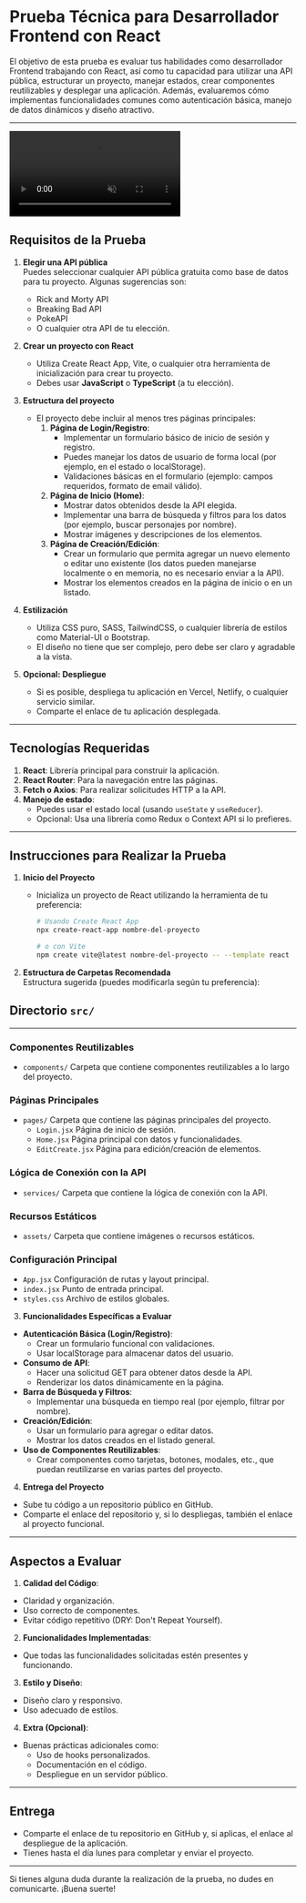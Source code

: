  # Prueba Técnica para Desarrollador Frontend con React

El objetivo de esta prueba es evaluar tus habilidades como desarrollador Frontend trabajando con React, así como tu capacidad para utilizar una API pública, estructurar un proyecto, manejar estados, crear componentes reutilizables y desplegar una aplicación. Además, evaluaremos cómo implementas funcionalidades comunes como autenticación básica, manejo de datos dinámicos y diseño atractivo.

---
<video loop autoplay muted>
  <source src="gif.mp4" type="video/mp4">
  Your browser does not support the video tag.
</video>

## Requisitos de la Prueba

1. **Elegir una API pública**  
   Puedes seleccionar cualquier API pública gratuita como base de datos para tu proyecto. Algunas sugerencias son:
   - Rick and Morty API
   - Breaking Bad API
   - PokeAPI
   - O cualquier otra API de tu elección.

2. **Crear un proyecto con React**  
   - Utiliza Create React App, Vite, o cualquier otra herramienta de inicialización para crear tu proyecto.
   - Debes usar **JavaScript** o **TypeScript** (a tu elección).

3. **Estructura del proyecto**  
   - El proyecto debe incluir al menos tres páginas principales:
     1. **Página de Login/Registro**:
        - Implementar un formulario básico de inicio de sesión y registro.
        - Puedes manejar los datos de usuario de forma local (por ejemplo, en el estado o localStorage).
        - Validaciones básicas en el formulario (ejemplo: campos requeridos, formato de email válido).
     2. **Página de Inicio (Home)**:
        - Mostrar datos obtenidos desde la API elegida.
        - Implementar una barra de búsqueda y filtros para los datos (por ejemplo, buscar personajes por nombre).
        - Mostrar imágenes y descripciones de los elementos.
     3. **Página de Creación/Edición**:
        - Crear un formulario que permita agregar un nuevo elemento o editar uno existente (los datos pueden manejarse localmente o en memoria, no es necesario enviar a la API).
        - Mostrar los elementos creados en la página de inicio o en un listado.

4. **Estilización**  
   - Utiliza CSS puro, SASS, TailwindCSS, o cualquier librería de estilos como Material-UI o Bootstrap.
   - El diseño no tiene que ser complejo, pero debe ser claro y agradable a la vista.

5. **Opcional: Despliegue**  
   - Si es posible, despliega tu aplicación en Vercel, Netlify, o cualquier servicio similar.
   - Comparte el enlace de tu aplicación desplegada.

---

## Tecnologías Requeridas

1. **React**: Librería principal para construir la aplicación.
2. **React Router**: Para la navegación entre las páginas.
3. **Fetch o Axios**: Para realizar solicitudes HTTP a la API.
4. **Manejo de estado**:  
   - Puedes usar el estado local (usando `useState` y `useReducer`).
   - Opcional: Usa una librería como Redux o Context API si lo prefieres.

---

## Instrucciones para Realizar la Prueba

1. **Inicio del Proyecto**  
   - Inicializa un proyecto de React utilizando la herramienta de tu preferencia:
     ```bash
     # Usando Create React App
     npx create-react-app nombre-del-proyecto
     
     # o con Vite
     npm create vite@latest nombre-del-proyecto -- --template react
     ```

2. **Estructura de Carpetas Recomendada**  
   Estructura sugerida (puedes modificarla según tu preferencia):

## Directorio `src/`
--------------------

### Componentes Reutilizables

* `components/` 
  Carpeta que contiene componentes reutilizables a lo largo del proyecto.


### Páginas Principales

* `pages/` 
  Carpeta que contiene las páginas principales del proyecto.
  * `Login.jsx` 
    Página de inicio de sesión.
  * `Home.jsx` 
    Página principal con datos y funcionalidades.
  * `EditCreate.jsx` 
    Página para edición/creación de elementos.


### Lógica de Conexión con la API

* `services/` 
  Carpeta que contiene la lógica de conexión con la API.


### Recursos Estáticos

* `assets/` 
  Carpeta que contiene imágenes o recursos estáticos.


### Configuración Principal

* `App.jsx` 
  Configuración de rutas y layout principal.
* `index.jsx` 
  Punto de entrada principal.
* `styles.css` 
  Archivo de estilos globales.

  
3. **Funcionalidades Específicas a Evaluar**  
- **Autenticación Básica (Login/Registro)**:
  - Crear un formulario funcional con validaciones.
  - Usar localStorage para almacenar datos del usuario.
- **Consumo de API**:
  - Hacer una solicitud GET para obtener datos desde la API.
  - Renderizar los datos dinámicamente en la página.
- **Barra de Búsqueda y Filtros**:
  - Implementar una búsqueda en tiempo real (por ejemplo, filtrar por nombre).
- **Creación/Edición**:
  - Usar un formulario para agregar o editar datos.
  - Mostrar los datos creados en el listado general.
- **Uso de Componentes Reutilizables**:
  - Crear componentes como tarjetas, botones, modales, etc., que puedan reutilizarse en varias partes del proyecto.

4. **Entrega del Proyecto**  
- Sube tu código a un repositorio público en GitHub.
- Comparte el enlace del repositorio y, si lo despliegas, también el enlace al proyecto funcional.

---

## Aspectos a Evaluar

1. **Calidad del Código**:
- Claridad y organización.
- Uso correcto de componentes.
- Evitar código repetitivo (DRY: Don't Repeat Yourself).

2. **Funcionalidades Implementadas**:
- Que todas las funcionalidades solicitadas estén presentes y funcionando.

3. **Estilo y Diseño**:
- Diseño claro y responsivo.
- Uso adecuado de estilos.

4. **Extra (Opcional)**:
- Buenas prácticas adicionales como:
  - Uso de hooks personalizados.
  - Documentación en el código.
  - Despliegue en un servidor público.

---

## Entrega

- Comparte el enlace de tu repositorio en GitHub y, si aplicas, el enlace al despliegue de la aplicación.
- Tienes hasta el día lunes para completar y enviar el proyecto.

---

Si tienes alguna duda durante la realización de la prueba, no dudes en comunicarte. ¡Buena suerte!

